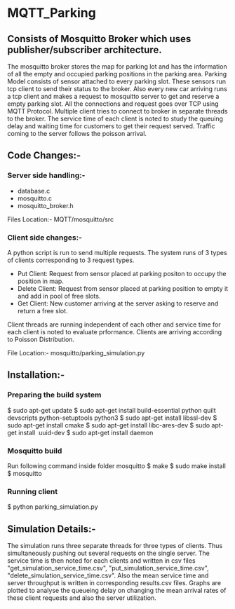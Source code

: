 # MQTT_Parking
## Consists of Mosquitto Broker which uses publisher/subscriber architecture.

The mosquitto broker stores the map for parking lot and has the information of all the empty and occupied parking positions in the parking area. 
Parking Model consists of sensor attached to every parking slot. These sensors run tcp client to send their status to the broker.
Also every new car arriving runs a tcp client and makes a request to mosquitto server to get and reserve a empty parking slot. All the connections and request goes over TCP using MQTT Protocol. 
Multiple client tries to connect to broker in separate threads to the broker. The service time of each client is noted to study the queuing delay and waiting time for customers to get their request served.
Traffic coming to the server follows the poisson arrival.

## Code Changes:-
### Server side handling:-
* database.c
* mosquitto.c
* mosquitto_broker.h

Files Location:- MQTT/mosquitto/src
### Client side changes:- 
A python script is run to send multiple requests.
The system runs of 3 types of clients corresponding to 3 request types.
* Put Client: Request from sensor placed at parking positon to occupy the position in map.
* Delete Client: Request from sensor placed at parking position to empty it and add in pool of free slots.
* Get Client: New customer arriving at the server asking to reserve and return a free slot.

Client threads are running independent of each other and service time for each client is noted to evaluate prformance. Clients are arriving according to Poisson Distribution.

File Location:- mosquitto/parking_simulation.py

## Installation:-
### Preparing the build system
$ sudo apt-get update
$ sudo apt-get install build-essential python quilt devscripts python-setuptools python3
$ sudo apt-get install libssl-dev
$ sudo apt-get install cmake
$ sudo apt-get install libc-ares-dev
$ sudo apt-get install  uuid-dev
$ sudo apt-get install daemon
### Mosquitto build
Run following command inside folder mosquitto
$ make
$ sudo make install
$ mosquitto
### Running client
$ python parking_simulation.py

## Simulation Details:-
The simulation runs three separate threads for three types of clients. Thus simultaneously pushing out several requests on the single server. The service time is then noted for each clients and written in csv files "get_simulation_service_time.csv", "put_simulation_service_time.csv", "delete_simulation_service_time.csv". Also the mean service time and server throughput is written in corresponding results.csv files. Graphs are plotted to analyse the queueing delay on changing the mean arrival rates of these client requests and also the server utilization.
